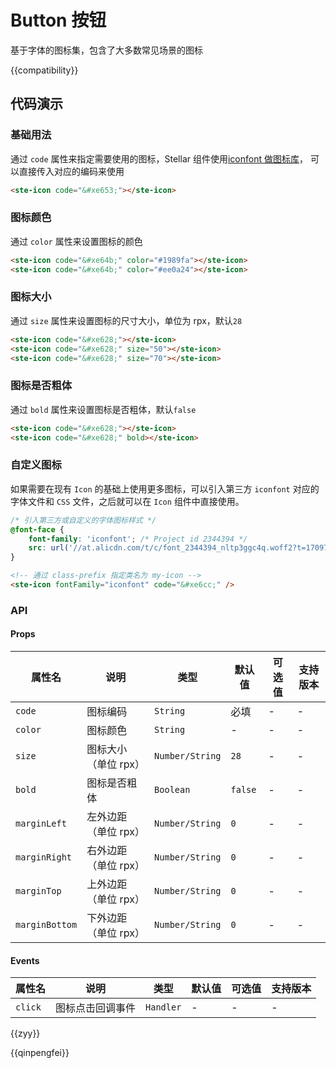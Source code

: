 # Button 按钮

基于字体的图标集，包含了大多数常见场景的图标

{{compatibility}}

## 代码演示

### 基础用法

通过 `code` 属性来指定需要使用的图标，Stellar 组件使用[iconfont 做图标库](https://at.alicdn.com/t/c/font_4041637_pivqtx3f1mq.json?spm=a313x.manage_type_myprojects.i1.49.f7ba3a81fFvJ6W&file=font_4041637_pivqtx3f1mq.json)，
可以直接传入对应的编码来使用

```html
<ste-icon code="&#xe653;"></ste-icon>
```

### 图标颜色

通过 `color` 属性来设置图标的颜色

```html
<ste-icon code="&#xe64b;" color="#1989fa"></ste-icon>
<ste-icon code="&#xe64b;" color="#ee0a24"></ste-icon>
```

### 图标大小

通过 `size` 属性来设置图标的尺寸大小，单位为 rpx，默认`28`

```html
<ste-icon code="&#xe628;"></ste-icon>
<ste-icon code="&#xe628;" size="50"></ste-icon>
<ste-icon code="&#xe628;" size="70"></ste-icon>
```

### 图标是否粗体

通过 `bold` 属性来设置图标是否粗体，默认`false`

```html
<ste-icon code="&#xe628;"></ste-icon>
<ste-icon code="&#xe628;" bold></ste-icon>
```

### 自定义图标

如果需要在现有 `Icon` 的基础上使用更多图标，可以引入第三方 `iconfont` 对应的字体文件和 `CSS` 文件，之后就可以在 `Icon` 组件中直接使用。

```css
/* 引入第三方或自定义的字体图标样式 */
@font-face {
	font-family: 'iconfont'; /* Project id 2344394 */
	src: url('//at.alicdn.com/t/c/font_2344394_nltp3ggc4q.woff2?t=1709779088427') format('woff2');
}
```

```html
<!-- 通过 class-prefix 指定类名为 my-icon -->
<ste-icon fontFamily="iconfont" code="&#xe6cc;" />
```

### API

#### Props

| 属性名         | 说明                 | 类型            | 默认值  | 可选值 | 支持版本 |
| -------------- | -------------------- | --------------- | ------- | ------ | -------- |
| `code`         | 图标编码             | `String`        | 必填    | -      | -        |
| `color`        | 图标颜色             | `String`        | -       | -      | -        |
| `size`         | 图标大小（单位 rpx） | `Number/String` | `28`    | -      | -        |
| `bold`         | 图标是否粗体         | `Boolean`       | `false` | -      | -        |
| `marginLeft`   | 左外边距（单位 rpx） | `Number/String` | `0`     | -      | -        |
| `marginRight`  | 右外边距（单位 rpx） | `Number/String` | `0`     | -      | -        |
| `marginTop`    | 上外边距（单位 rpx） | `Number/String` | `0`     | -      | -        |
| `marginBottom` | 下外边距（单位 rpx） | `Number/String` | `0`     | -      | -        |

#### Events

| 属性名  | 说明             | 类型      | 默认值 | 可选值 | 支持版本 |
| ------- | ---------------- | --------- | ------ | ------ | -------- |
| `click` | 图标点击回调事件 | `Handler` | -      | -      | -        |

{{zyy}}

{{qinpengfei}}
